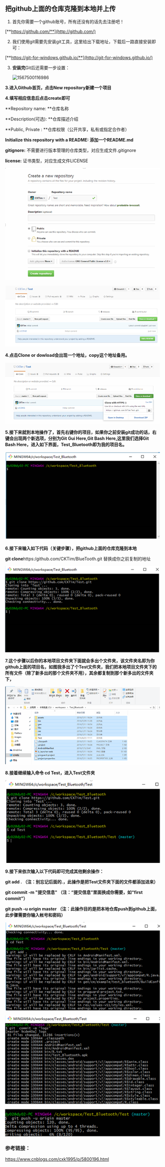 ## 把github上面的仓库克隆到本地并上传

1. 首先你需要一个github账号，所有还没有的话先去注册吧！

[**https://github.com/**](http://github.com/)

2. 我们使用git需要先安装git工具，这里给出下载地址，下载后一路直接安装即可：

[**https://git-for-windows.github.io/**](http://git-for-windows.github.io/)

3. **安装完**Git后还需要一步设置：

   ![1567500116986](http://keguniang.github.io/photo/1567500116986.png)

**3.进入Github首页，点击New repository新建一个项目**

 **4.填写相应信息后点击create即可** 

**Repository name: **仓库名称

**Description(可选): **仓库描述介绍

**Public, Private : **仓库权限（公开共享，私有或指定合作者）

**Initialize this repository with a README: 添加一个README.md**

**gitignore:** 不需要进行版本管理的仓库类型，对应生成文件.gitignore

**license:** 证书类型，对应生成文件LICENSE

![img](../photo/1567500251751.png)

![1567500355467](../photo/1567500355467.png)

**4.点击Clone or dowload会出现一个地址，copy这个地址备用。**

![1567500379131](../photo/1567500379131.png)

**5.接下来就到本地操作了，首先右键你的项目，如果你之前安装git成功的话，右键会出现两个新选项，分别为Git Gui Here,Git Bash Here,这里我们选择Git Bash Here，进入如下界面，Test_Bluetooth即为我的项目名。**

![1567500401326](../photo/1567500401326.png)

**6.接下来输入如下代码（关键步骤），把github上面的仓库克隆到本地**

**git clone**https:/github.com/CKTim/BlueTooth.git   替换成你之前复制的地址

![1567500469332](../photo/1567500469332.png)

 **7.这个步骤以后你的本地项目文件夹下面就会多出个文件夹，该文件夹名即为你github上面的项目名，如图我多出了个Test文件夹，我们把本地项目文件夹下的所有文件（除了新多出的那个文件夹不用），其余都复制到那个新多出的文件夹下，**

![1567500504451](../photo/1567500504451.png)

**8.接着继续输入命令 cd Test，进入Test文件夹**

![1567500516643](../photo/1567500516643.png)

**9.接下来依次输入以下代码即可完成其他剩余操作：**

**git add .        （注：别忘记后面的.，此操作是把Test文件夹下面的文件都添加进来）**

**git commit  -m  "提交信息"  （注：“提交信息”里面换成你需要，如“first commit”）**

**git push -u origin master   （注：此操作目的是把本地仓库push到github上面，此步骤需要你输入帐号和密码）**

 

![1567500536692](../photo/1567500536692.png)

 

![1567500550203](../photo/1567500550203.png)

 

![1567500564770](../photo/1567500564770.png)

 

### 参考链接：

 <https://www.cnblogs.com/cxk1995/p/5800196.html> 
